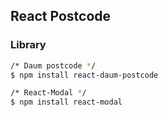 ## React Postcode

### Library
```bash
/* Daum postcode */
$ npm install react-daum-postcode

/* React-Modal */
$ npm install react-modal
```
